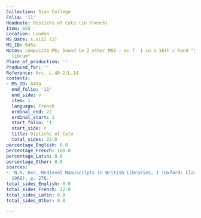 ```yaml
---
Collection: Sion College
Folia: '11'
Headnote: Distichs of Cato (in French)
Item: 655
Location: London
MS_Date: s.xiii (2)
MS_ID: 645a
Notes: composite MS; bound to 2 other MSS ; on f. 1 in a 16th c hand "Skelton debet
  librum"
Place_of_production: ''
Produced_for: ''
Reference: Arc. L.40.2/L.14
contents:
- MS_ID: 645a
  end_folio: '11'
  end_side: v
  item: 1
  language: French
  ordinal_end: 22
  ordinal_start: 1
  start_folio: '1'
  start_side: r
  title: Distichs of Cato
  total_sides: 22.0
percentage_English: 0.0
percentage_French: 100.0
percentage_Latin: 0.0
percentage_Other: 0.0
sources:
- 'N.R. Ker, Medieval Manuscripts in British Libraries, I (Oxford: Clarendon Press,
  1969), p. 276.'
total_sides_English: 0.0
total_sides_French: 22.0
total_sides_Latin: 0.0
total_sides_Other: 0.0

---
```

